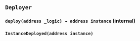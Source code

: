 ## `Deployer`






### `deploy(address _logic) → address instance` (internal)






### `InstanceDeployed(address instance)`





